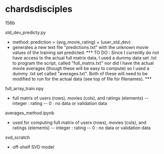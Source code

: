 # chardsdisciples
156b

std_dev_predicty.py
  - method: prediction = (avg_movie_rating) + (user_std_dev)
  - generates a new text file "predictions.txt" with the unknown movie values of the training set predicted.
*** TO DO : Since I currently do not have access to the actual full matrix data, I used a dummy data set .txt to program the script, called "full_matrix.txt" nor did I have the actual movie averages (though these will be easy to compute) so I used a dummy .txt set called "averages.txt". Both of these will need to be modified to run for the actual data (see top of file for filenames). ***

full_array_train.npy
  - full matrix of users (rows), movies (cols), and ratings (elements)
      -- integer : rating
      -- 0 : no data or validation data
      
averages_method.ipynb
  - used for computing full matrix of users (rows), movies (cols), and ratings (elements)
      -- integer : rating
      -- 0 : no data or validation data
  
svd_scratch
  - off-shelf SVD model

